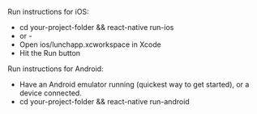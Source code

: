 Run instructions for iOS:
  - cd your-project-folder && react-native run-ios
  - or -
  - Open ios/lunchapp.xcworkspace in Xcode
  - Hit the Run button

Run instructions for Android:
  - Have an Android emulator running (quickest way to get started), or a device connected.
  - cd your-project-folder && react-native run-android